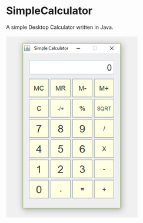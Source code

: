 # SimpleCalculator
A simple Desktop Calculator written in Java.
<br /><br />
![User Interface](SimpleCalculator.jpg)

